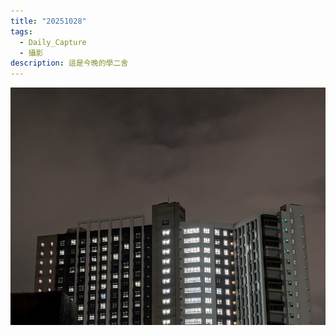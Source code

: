 ```yaml
---
title: "20251028"
tags:
  - Daily_Capture
  - 攝影
description: 這是今晚的學二舍
---
```





![](20251028_Daily_Capture.jpg)